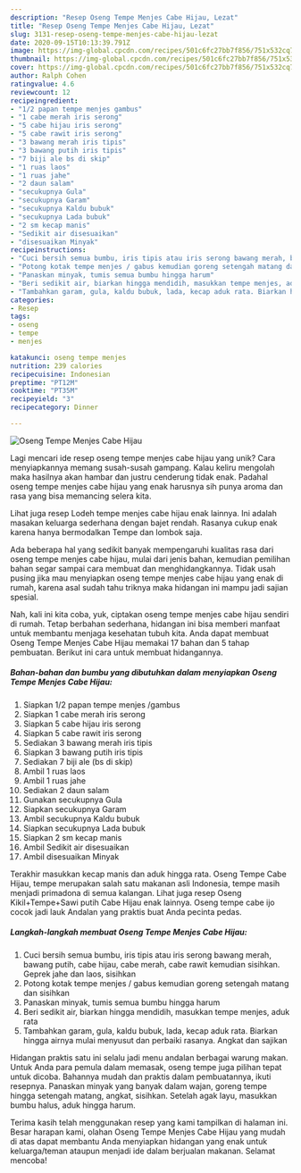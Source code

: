 ```yaml
---
description: "Resep Oseng Tempe Menjes Cabe Hijau, Lezat"
title: "Resep Oseng Tempe Menjes Cabe Hijau, Lezat"
slug: 3131-resep-oseng-tempe-menjes-cabe-hijau-lezat
date: 2020-09-15T10:13:39.791Z
image: https://img-global.cpcdn.com/recipes/501c6fc27bb7f856/751x532cq70/oseng-tempe-menjes-cabe-hijau-foto-resep-utama.jpg
thumbnail: https://img-global.cpcdn.com/recipes/501c6fc27bb7f856/751x532cq70/oseng-tempe-menjes-cabe-hijau-foto-resep-utama.jpg
cover: https://img-global.cpcdn.com/recipes/501c6fc27bb7f856/751x532cq70/oseng-tempe-menjes-cabe-hijau-foto-resep-utama.jpg
author: Ralph Cohen
ratingvalue: 4.6
reviewcount: 12
recipeingredient:
- "1/2 papan tempe menjes gambus"
- "1 cabe merah iris serong"
- "5 cabe hijau iris serong"
- "5 cabe rawit iris serong"
- "3 bawang merah iris tipis"
- "3 bawang putih iris tipis"
- "7 biji ale bs di skip"
- "1 ruas laos"
- "1 ruas jahe"
- "2 daun salam"
- "secukupnya Gula"
- "secukupnya Garam"
- "secukupnya Kaldu bubuk"
- "secukupnya Lada bubuk"
- "2 sm kecap manis"
- "Sedikit air disesuaikan"
- "disesuaikan Minyak"
recipeinstructions:
- "Cuci bersih semua bumbu, iris tipis atau iris serong bawang merah, bawang putih, cabe hijau, cabe merah, cabe rawit kemudian sisihkan. Geprek jahe dan laos, sisihkan"
- "Potong kotak tempe menjes / gabus kemudian goreng setengah matang dan sisihkan"
- "Panaskan minyak, tumis semua bumbu hingga harum"
- "Beri sedikit air, biarkan hingga mendidih, masukkan tempe menjes, aduk rata"
- "Tambahkan garam, gula, kaldu bubuk, lada, kecap aduk rata. Biarkan hingga airnya mulai menyusut dan perbaiki rasanya. Angkat dan sajikan"
categories:
- Resep
tags:
- oseng
- tempe
- menjes

katakunci: oseng tempe menjes 
nutrition: 239 calories
recipecuisine: Indonesian
preptime: "PT12M"
cooktime: "PT35M"
recipeyield: "3"
recipecategory: Dinner

---
```



![Oseng Tempe Menjes Cabe Hijau](https://img-global.cpcdn.com/recipes/501c6fc27bb7f856/751x532cq70/oseng-tempe-menjes-cabe-hijau-foto-resep-utama.jpg)

Lagi mencari ide resep oseng tempe menjes cabe hijau yang unik? Cara menyiapkannya memang susah-susah gampang. Kalau keliru mengolah maka hasilnya akan hambar dan justru cenderung tidak enak. Padahal oseng tempe menjes cabe hijau yang enak harusnya sih punya aroma dan rasa yang bisa memancing selera kita.

Lihat juga resep Lodeh tempe menjes cabe hijau enak lainnya. Ini adalah masakan keluarga sederhana dengan bajet rendah. Rasanya cukup enak karena hanya bermodalkan Tempe dan lombok saja.

Ada beberapa hal yang sedikit banyak mempengaruhi kualitas rasa dari oseng tempe menjes cabe hijau, mulai dari jenis bahan, kemudian pemilihan bahan segar sampai cara membuat dan menghidangkannya. Tidak usah pusing jika mau menyiapkan oseng tempe menjes cabe hijau yang enak di rumah, karena asal sudah tahu triknya maka hidangan ini mampu jadi sajian spesial.


Nah, kali ini kita coba, yuk, ciptakan oseng tempe menjes cabe hijau sendiri di rumah. Tetap berbahan sederhana, hidangan ini bisa memberi manfaat untuk membantu menjaga kesehatan tubuh kita. Anda dapat membuat Oseng Tempe Menjes Cabe Hijau memakai 17 bahan dan 5 tahap pembuatan. Berikut ini cara untuk membuat hidangannya.

<!--inarticleads1-->

##### Bahan-bahan dan bumbu yang dibutuhkan dalam menyiapkan Oseng Tempe Menjes Cabe Hijau:

1. Siapkan 1/2 papan tempe menjes /gambus
1. Siapkan 1 cabe merah iris serong
1. Siapkan 5 cabe hijau iris serong
1. Siapkan 5 cabe rawit iris serong
1. Sediakan 3 bawang merah iris tipis
1. Siapkan 3 bawang putih iris tipis
1. Sediakan 7 biji ale (bs di skip)
1. Ambil 1 ruas laos
1. Ambil 1 ruas jahe
1. Sediakan 2 daun salam
1. Gunakan secukupnya Gula
1. Siapkan secukupnya Garam
1. Ambil secukupnya Kaldu bubuk
1. Siapkan secukupnya Lada bubuk
1. Siapkan 2 sm kecap manis
1. Ambil Sedikit air disesuaikan
1. Ambil disesuaikan Minyak


Terakhir masukkan kecap manis dan aduk hingga rata. Oseng Tempe Cabe Hijau, tempe merupakan salah satu makanan asli Indonesia, tempe masih menjadi primadona di semua kalangan. Lihat juga resep Oseng Kikil+Tempe+Sawi putih Cabe Hijau enak lainnya. Oseng tempe cabe ijo cocok jadi lauk Andalan yang praktis buat Anda pecinta pedas. 

<!--inarticleads2-->

##### Langkah-langkah membuat Oseng Tempe Menjes Cabe Hijau:

1. Cuci bersih semua bumbu, iris tipis atau iris serong bawang merah, bawang putih, cabe hijau, cabe merah, cabe rawit kemudian sisihkan. Geprek jahe dan laos, sisihkan
1. Potong kotak tempe menjes / gabus kemudian goreng setengah matang dan sisihkan
1. Panaskan minyak, tumis semua bumbu hingga harum
1. Beri sedikit air, biarkan hingga mendidih, masukkan tempe menjes, aduk rata
1. Tambahkan garam, gula, kaldu bubuk, lada, kecap aduk rata. Biarkan hingga airnya mulai menyusut dan perbaiki rasanya. Angkat dan sajikan


Hidangan praktis satu ini selalu jadi menu andalan berbagai warung makan. Untuk Anda para pemula dalam memasak, oseng tempe juga pilihan tepat untuk dicoba. Bahannya mudah dan praktis dalam pembuatannya, ikuti resepnya. Panaskan minyak yang banyak dalam wajan, goreng tempe hingga setengah matang, angkat, sisihkan. Setelah agak layu, masukkan bumbu halus, aduk hingga harum. 

Terima kasih telah menggunakan resep yang kami tampilkan di halaman ini. Besar harapan kami, olahan Oseng Tempe Menjes Cabe Hijau yang mudah di atas dapat membantu Anda menyiapkan hidangan yang enak untuk keluarga/teman ataupun menjadi ide dalam berjualan makanan. Selamat mencoba!
